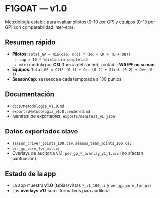 # F1GOAT — v1.0

Metodología estable para evaluar pilotos (0–10 por GP) y equipos (0–10 por GP) con comparabilidad inter-eras.

## Resumen rápido
- **Pilotos**: `Total_GP = min(cap, m(c) * (RR + QR + TD + OQ))`
  - `cap = 10 * %distancia completada`
  - `m(c)` modula por **CSI** (fuerza del coche), acotado; **WA/PF no suman**
- **Equipos**: `Total_GP = CSI* (0–5) + Ops (0–2) + Strat (0–2) + Dev (0–1)`
- **SeasonCap**: se reescala cada temporada a 100 puntos

## Documentación
- `docs/Metodologia_v1.0.md`
- `exports/Metodologia_v1.0.rendered.md`
- Manifest de exportables: `exports/manifest_v1.json`

## Datos exportados clave
- `season_driver_points_100.csv`, `season_team_points_100.csv`
- `per_gp_core_for_ui.csv`
- Overlays de auditoría v1.1: `per_gp_*_overlay_v1_1.csv` (no afectan puntuación)

## Estado de la app
- La app muestra **v1.0** (tablas/vistas `*_v1_100_ui` y `per_gp_core_for_ui`)
- Los **overlays v1.1** son informativos para auditoría
